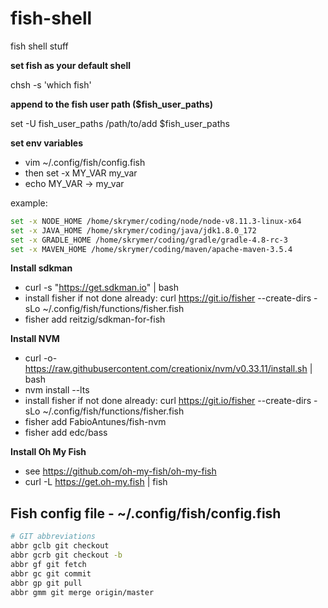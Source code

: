 # fish-shell
fish shell stuff

__set fish as your default shell__ 

chsh -s 'which fish' 

__append to the fish user path ($fish_user_paths)__

set -U fish_user_paths /path/to/add  $fish_user_paths

__set env variables__ 
* vim ~/.config/fish/config.fish
* then set -x MY_VAR my_var
* echo MY_VAR -> my_var

example:

``` bash
set -x NODE_HOME /home/skrymer/coding/node/node-v8.11.3-linux-x64
set -x JAVA_HOME /home/skrymer/coding/java/jdk1.8.0_172
set -x GRADLE_HOME /home/skrymer/coding/gradle/gradle-4.8-rc-3
set -x MAVEN_HOME /home/skrymer/coding/maven/apache-maven-3.5.4
```
__Install sdkman__
* curl -s "https://get.sdkman.io" | bash
* install fisher if not done already: curl https://git.io/fisher --create-dirs -sLo ~/.config/fish/functions/fisher.fish
* fisher add reitzig/sdkman-for-fish

__Install NVM__
* curl -o- https://raw.githubusercontent.com/creationix/nvm/v0.33.11/install.sh | bash
* nvm install --lts
* install fisher if not done already: curl https://git.io/fisher --create-dirs -sLo ~/.config/fish/functions/fisher.fish
* fisher add FabioAntunes/fish-nvm
* fisher add edc/bass

__Install Oh My Fish__
* see https://github.com/oh-my-fish/oh-my-fish
* curl -L https://get.oh-my.fish | fish

## Fish config file - ~/.config/fish/config.fish
```bash
# GIT abbreviations
abbr gclb git checkout
abbr gcrb git checkout -b
abbr gf git fetch
abbr gc git commit
abbr gp git pull
abbr gmm git merge origin/master
```
